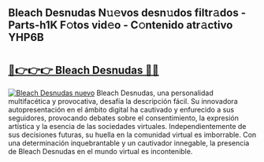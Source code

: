 ## Bleach Desnudas N𝚞𝚎vos desn𝚞dos filtr𝚊dos - Parts-h1K F𝚘tos vid𝚎o - C𝚘ntenido atr𝚊ctivo YHP6B

# <h2><a href="http://mb0r09.tromn.icu/?c=Bleach+Desnudas">🔗👉👉👉 Bleach Desnudas 🔗🔗</a></h2>

[![Bleach Desnudas nuevo](https://i.imgur.com/pEAQMta.gif)](http://mb0r09.tromn.icu/?c=Bleach+Desnudas)
Bleach Desnudas, una personalidad multifacética y provocativa, desafía la descripción fácil. Su innovadora autopresentación en el ámbito digital ha cautivado y enfurecido a sus seguidores, provocando debates sobre el consentimiento, la expresión artística y la esencia de las sociedades virtuales. Independientemente de sus decisiones futuras, su huella en la comunidad virtual es imborrable. Con una determinación inquebrantable y un cautivador innegable, la presencia de Bleach Desnudas en el mundo virtual es incontenible.
